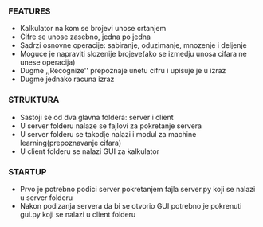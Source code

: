 ### FEATURES

- Kalkulator na kom se brojevi unose crtanjem 
- Cifre se unose zasebno, jedna po jedna
- Sadrzi osnovne operacije: sabiranje, oduzimanje, mnozenje i deljenje
- Moguce je napraviti slozenije brojeve(ako se izmedju unosa cifara ne unese operacija)
- Dugme ,,Recognize'' prepoznaje unetu cifru i upisuje je u izraz
- Dugme jednako racuna izraz

### STRUKTURA
- Sastoji se od dva glavna foldera: server i client
- U server folderu nalaze se fajlovi za pokretanje servera
- U server folderu se takodje nalazi i modul za machine learning(prepoznavanje cifara)
- U client folderu se nalazi GUI za kalkulator

### STARTUP
- Prvo je potrebno podici server pokretanjem fajla server.py koji se nalazi u server folderu
- Nakon podizanja servera da bi se otvorio GUI potrebno je pokrenuti gui.py koji se nalazi u client folderu

